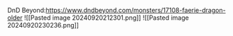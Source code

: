 DnD Beyond:https://www.dndbeyond.com/monsters/17108-faerie-dragon-older
![[Pasted image 20240920212301.png]]
![[Pasted image 20240920230236.png]]